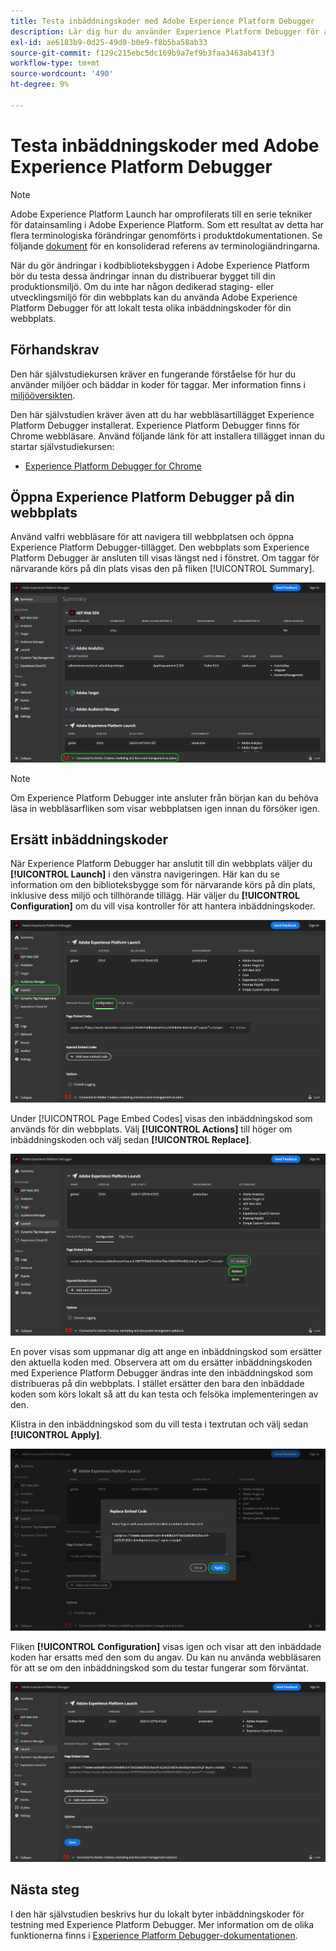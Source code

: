```yaml
---
title: Testa inbäddningskoder med Adobe Experience Platform Debugger
description: Lär dig hur du använder Experience Platform Debugger för att lokalt testa olika inbäddningskoder för Adobe Experience Platform på din webbplats.
exl-id: ae6183b9-0d25-49d0-b0e9-f8b5ba58ab33
source-git-commit: f129c215ebc5dc169b9a7ef9b3faa3463ab413f3
workflow-type: tm+mt
source-wordcount: '490'
ht-degree: 9%

---
```


# Testa inbäddningskoder med Adobe Experience Platform Debugger

>[!NOTE]
>
>Adobe Experience Platform Launch har omprofilerats till en serie tekniker för datainsamling i Adobe Experience Platform. Som ett resultat av detta har flera terminologiska förändringar genomförts i produktdokumentationen. Se följande [dokument](../../term-updates.md) för en konsoliderad referens av terminologiändringarna.

När du gör ändringar i kodbiblioteksbyggen i Adobe Experience Platform bör du testa dessa ändringar innan du distribuerar bygget till din produktionsmiljö. Om du inte har någon dedikerad staging- eller utvecklingsmiljö för din webbplats kan du använda Adobe Experience Platform Debugger för att lokalt testa olika inbäddningskoder för din webbplats.

## Förhandskrav

Den här självstudiekursen kräver en fungerande förståelse för hur du använder miljöer och bäddar in koder för taggar. Mer information finns i [miljööversikten](./environments.md).

Den här självstudien kräver även att du har webbläsartillägget Experience Platform Debugger installerat. Experience Platform Debugger finns för Chrome webbläsare. Använd följande länk för att installera tillägget innan du startar självstudiekursen:

* [Experience Platform Debugger for Chrome](https://chrome.google.com/webstore/detail/adobe-experience-platform/bfnnokhpnncpkdmbokanobigaccjkpob)

## Öppna Experience Platform Debugger på din webbplats

Använd valfri webbläsare för att navigera till webbplatsen och öppna Experience Platform Debugger-tillägget. Den webbplats som Experience Platform Debugger är ansluten till visas längst ned i fönstret. Om taggar för närvarande körs på din plats visas den på fliken [!UICONTROL Summary].

![](./images/embed-code-testing/summary.png)

>[!NOTE]
>
>Om Experience Platform Debugger inte ansluter från början kan du behöva läsa in webbläsarfliken som visar webbplatsen igen innan du försöker igen.

## Ersätt inbäddningskoder

När Experience Platform Debugger har anslutit till din webbplats väljer du **[!UICONTROL Launch]** i den vänstra navigeringen. Här kan du se information om den biblioteksbygge som för närvarande körs på din plats, inklusive dess miljö och tillhörande tillägg. Här väljer du **[!UICONTROL Configuration]** om du vill visa kontroller för att hantera inbäddningskoder.

![](./images/embed-code-testing/launch-tab.png)

Under [!UICONTROL Page Embed Codes] visas den inbäddningskod som används för din webbplats. Välj **[!UICONTROL Actions]** till höger om inbäddningskoden och välj sedan **[!UICONTROL Replace]**.

![](./images/embed-code-testing/replace.png)

En pover visas som uppmanar dig att ange en inbäddningskod som ersätter den aktuella koden med. Observera att om du ersätter inbäddningskoden med Experience Platform Debugger ändras inte den inbäddningskod som distribueras på din webbplats. I stället ersätter den bara den inbäddade koden som körs lokalt så att du kan testa och felsöka implementeringen av den.

Klistra in den inbäddningskod som du vill testa i textrutan och välj sedan **[!UICONTROL Apply]**.

![](./images/embed-code-testing/paste-code.png)

Fliken **[!UICONTROL Configuration]** visas igen och visar att den inbäddade koden har ersatts med den som du angav. Du kan nu använda webbläsaren för att se om den inbäddningskod som du testar fungerar som förväntat.

![](./images/embed-code-testing/code-replaced.png)

## Nästa steg

I den här självstudien beskrivs hur du lokalt byter inbäddningskoder för testning med Experience Platform Debugger. Mer information om de olika funktionerna finns i [Experience Platform Debugger-dokumentationen](../../../debugger/home.md).
